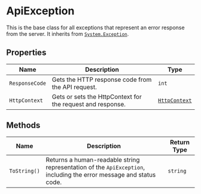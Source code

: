 
# ApiException

This is the base class for all exceptions that represent an error response from the server. It inherits from [`System.Exception`](https://learn.microsoft.com/en-us/dotnet/api/system.exception).

## Properties

| Name | Description | Type |
|  --- | --- | --- |
| <code>ResponseCode</code> | Gets the HTTP response code from the API request. | `int` |
| <code>HttpContext</code> | Gets or sets the HttpContext for the request and response. | [`HttpContext`](../doc/http-context.md) |

## Methods

| Name | Description | Return Type |
|  --- | --- | --- |
| `ToString()` | Returns a human-readable string representation of the `ApiException`, including the error message and status code. | `string` |

